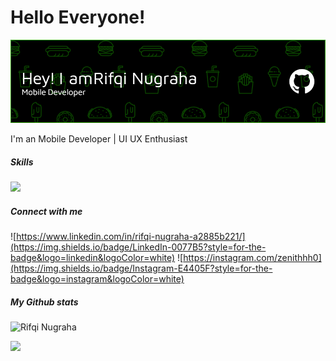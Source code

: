# Hello Everyone! 

![Rifqi Nugraha](github-header-image%20(6).png)

I'm an Mobile Developer | UI UX Enthusiast



##### Skills

<p >
  <a href="https://skillicons.dev">
    <img src="https://skillicons.dev/icons?i=kotlin,flutter,dart,python,figma,xd" />
  </a>
</p>

##### Connect with me
![https://www.linkedin.com/in/rifqi-nugraha-a2885b221/](https://img.shields.io/badge/LinkedIn-0077B5?style=for-the-badge&logo=linkedin&logoColor=white) ![https://instagram.com/zenithhh0](https://img.shields.io/badge/Instagram-E4405F?style=for-the-badge&logo=instagram&logoColor=white)


##### My Github stats
![Rifqi Nugraha](https://github-readme-stats.vercel.app/api?username=rifqinugrahaaa&show_icons=true&theme=algolia)

<p >
<a href="https://github.com/rifqinugrahaaa">
  
  <img height="180em" src="https://github-readme-stats-eight-theta.vercel.app/api/top-langs/?username=rifqinugrahaaa&layout=compact&langs_count=8&theme=algolia"/>
</a>
</p>


